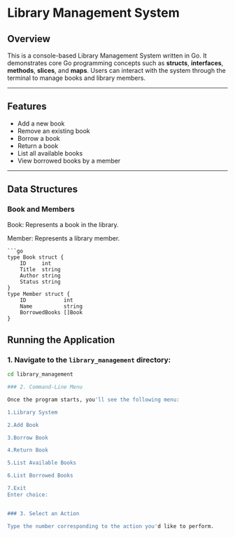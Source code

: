 # Library Management System 

## Overview

This is a console-based Library Management System written in Go. It demonstrates core Go programming concepts such as **structs**, **interfaces**, **methods**, **slices**, and **maps**. Users can interact with the system through the terminal to manage books and library members.

---

## Features

- Add a new book  
- Remove an existing book  
- Borrow a book  
- Return a book  
- List all available books  
- View borrowed books by a member  

---

## Data Structures

### Book and Members

Book: Represents a book in the library.

Member: Represents a library member.


    ```go
    type Book struct {
        ID     int
        Title  string
        Author string
        Status string 
    }
    type Member struct {
        ID            int
        Name          string
        BorrowedBooks []Book
    }

## Running the Application

### 1. Navigate to the `library_management` directory:

   ```bash
   cd library_management

### 2. Command-Line Menu

Once the program starts, you'll see the following menu:

1.Library System

2.Add Book

3.Borrow Book

4.Return Book

5.List Available Books

6.List Borrowed Books

7.Exit
Enter choice:


### 3. Select an Action

Type the number corresponding to the action you'd like to perform.

